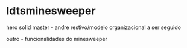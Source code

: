 # ldtsminesweeper

hero solid master - andre restivo/modelo organizacional a ser seguido


outro - funcionalidades do minesweeper

